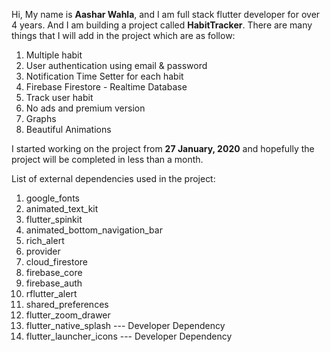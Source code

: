 Hi,
My name is **Aashar Wahla**, and I am full stack flutter developer for over 4 years. And I am building a project called **HabitTracker**.
There are many things that I will add in the project which are as follow:

 1. Multiple habit
 2. User authentication using email & password
 3. Notification Time Setter for each habit
 4. Firebase Firestore - Realtime Database
 5. Track user habit
 6. No ads and premium version
 7. Graphs
 8. Beautiful Animations

I started working on the project from **27 January, 2020** and hopefully the project will be completed in less than a month.

List of external dependencies used in the project:

 1. google_fonts
 2. animated_text_kit
 3. flutter_spinkit
 4. animated_bottom_navigation_bar
 5. rich_alert
 6. provider
 7. cloud_firestore
 8. firebase_core
 9. firebase_auth
 10. rflutter_alert
 11. shared_preferences
 12. flutter_zoom_drawer
 13. flutter_native_splash   --- Developer Dependency
 14. flutter_launcher_icons  --- Developer Dependency

